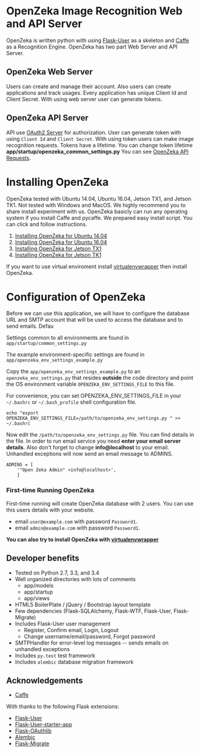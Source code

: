 # OpenZeka Image Recognition Web and API Server

OpenZeka is written python with using [Flask-User](pythonhosted.org/Flask-User) as a skeleton and [Caffe](caffe.berkeleyvision.org) as a Recognition Engine.
OpenZeka has two part Web Server and API Server.

## OpenZeka Web Server
Users can create and manage their account. Also users can create applications and track usages. Every application has unique Client Id and Client Secret. With using web server user can generate tokens.

## OpenZeka API Server
API use [OAuth2 Server](flask-oauthlib.readthedocs.io/en/latest/oauth2.html) for authorization. User can generate token with using `Client Id` and `Client Secret`. With using token users can make image recognition requests.
Tokens have a lifetime. You can change token lifetime **app/startup/openzeka_common_settings.py**
You can see [OpenZeka API Requests](https://github.com/ferhatkurt/openzeka/wiki/API-Requests).

# Installing OpenZeka
OpenZeka tested with Ubuntu 14.04, Ubuntu 16.04, Jetson TX1, and Jetson TK1. Not tested with Windows and MacOS. We highly recommend you to share install experiment with us. OpenZeka basicly can run any operating system if you install Caffe and pycaffe.
We prepared easy install script. You can click and follow instructions.
 1. [Installing OpenZeka for Ubuntu 14.04](https://github.com/ferhatkurt/openzeka/wiki/Installing-OpenZeka-for-Ubuntu-14.04)
 2. [Installing OpenZeka for Ubuntu 16.04](https://github.com/ferhatkurt/openzeka/wiki/Installing-OpenZeka-for-Ubuntu-16.04)
 3. [Installing OpenZeka for Jetson TX1](https://github.com/ferhatkurt/openzeka/wiki/Installing-OpenZeka-for-Jetson-TX1)
 4. [Installing OpenZeka for Jetson TK1](https://github.com/ferhatkurt/openzeka/wiki/Installing-OpenZeka-for-Jetson-TK1)

If you want to use virtual enviroment install [virtualenvwrapper](https://virtualenvwrapper.readthedocs.io/en/latest/install.html) then install OpenZeka.

# Configuration of OpenZeka

Before we can use this application, we will have to configure the database URL and SMTP account
that will be used to access the database and to send emails. Defau

Settings common to all environments are found in `app/startup/common_settings.py`

The example environment-specific settings are found in `app/openzeka_env_settings_example.py`

Copy the `app/openzeka_env_settings_example.py` to an `openzeka_env_settings.py` that resides **outside** the code directory and point the OS environment variable `OPENZEKA_ENV_SETTINGS_FILE` to this file.

For convenience, you can set OPENZEKA_ENV_SETTINGS_FILE in your `~/.bashrc` or `~/.bash_profile` shell configuration file.

    echo "export OPENZEKA_ENV_SETTINGS_FILE=/path/to/openzeka_env_settings.py " >> ~/.bashrc

Now edit the `/path/to/openzeka_env_settings.py` file. You can find details in the file. In order to run email service you need **enter your email server details**. Also don't forget to change **info@localhost** to your email. Unhandled exceptions will now send an email message to ADMINS.

    ADMINS = [
        '"Open Zeka Admin" <info@localhost>',
        ]

### First-time Running OpenZeka
First-time running will create OpenZeka database with 2 users. You can use this users details with your website.

 - email `user@example.com` with password `Password1`.
 - email `admin@example.com` with password `Password1`.

**You can also try to install OpenZeka with [virtualenvwrapper](github.com/ferhatkurt/openzeka/wiki/Virtualenvwrapper-for-OpenZeka)**

## Developer benefits
* Tested on Python 2.7, 3.3, and 3.4
* Well organized directories with lots of comments
  * app/models
  * app/startup
  * app/views
* HTML5 BoilerPlate / jQuery / Bootstrap layout template
* Few dependencies (Flask-SQLAlchemy, Flask-WTF, Flask-User, Flask-Migrate)
* Includes Flask-User user management
  * Register, Confirm email, Login, Logout
  * Change username/email/password, Forgot password
* SMTPHandler for error-level log messages -- sends emails on unhandled exceptions
* Includes `py.test` test framework
* Includes `alembic` database migration framework

## Acknowledgements
* [Caffe](http://caffe.berkeleyvision.org)

With thanks to the following Flask extensions:
* [Flask-User](http://pythonhosted.org/Flask-User/)
* [Flask-User-starter-app](https://github.com/lingthio/Flask-User-starter-app)
* [Flask-OAuthlib](https://github.com/lepture/flask-oauthlib)
* [Alembic](http://alembic.zzzcomputing.com/en/latest/)
* [Flask-Migrate](http://flask-migrate.readthedocs.io/en/latest/)
